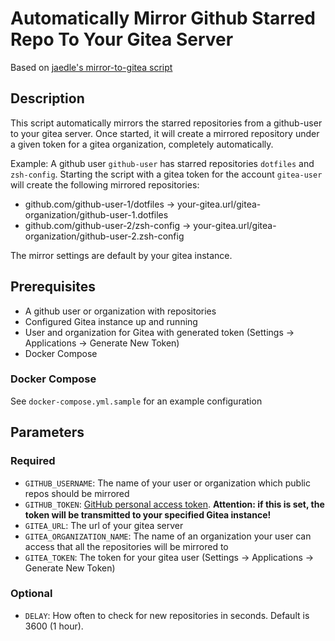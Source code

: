 # Automatically Mirror Github Starred Repo To Your Gitea Server
Based on [jaedle's mirror-to-gitea script](https://github.com/jaedle/mirror-to-gitea) 

## Description
This script automatically mirrors the starred repositories from a github-user to your gitea server.
Once started, it will create a mirrored repository under a given token for a gitea organization, completely automatically.

Example:
A github user `github-user` has starred repositories `dotfiles` and `zsh-config`.
Starting the script with a gitea token for the account `gitea-user` will create the following mirrored repositories:

- github.com/github-user-1/dotfiles &rarr; your-gitea.url/gitea-organization/github-user-1.dotfiles
- github.com/github-user-2/zsh-config &rarr; your-gitea.url/gitea-organization/github-user-2.zsh-config

The mirror settings are default by your gitea instance.

## Prerequisites
- A github user or organization with repositories
- Configured Gitea instance up and running
- User and organization for Gitea with generated token (Settings -> Applications -> Generate New Token)
- Docker Compose

### Docker Compose
See `docker-compose.yml.sample` for an example configuration

## Parameters
### Required
- `GITHUB_USERNAME`: The name of your user or organization which public repos should be mirrored
- `GITHUB_TOKEN`: [GitHub personal access token](https://docs.github.com/en/free-pro-team@latest/github/authenticating-to-github/creating-a-personal-access-token). **Attention: if this is set, the token will be transmitted to your specified Gitea instance!**
- `GITEA_URL`: The url of your gitea server
- `GITEA_ORGANIZATION_NAME`: The name of an organization your user can access that all the repositories will be mirrored to
- `GITEA_TOKEN`: The token for your gitea user (Settings -> Applications -> Generate New Token)

### Optional
- `DELAY`: How often to check for new repositories in seconds. Default is 3600 (1 hour).
